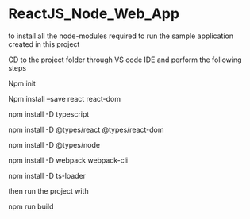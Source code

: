 # ReactJS_Node_Web_App


to install all the node-modules required to run the sample application created in this project

CD to the project folder through VS code IDE and perform the following steps

Npm init

Npm install –save react react-dom

npm install -D typescript

npm install -D @types/react @types/react-dom

npm install -D @types/node

npm install -D webpack webpack-cli

npm install -D ts-loader

then run the project with 

npm run build
